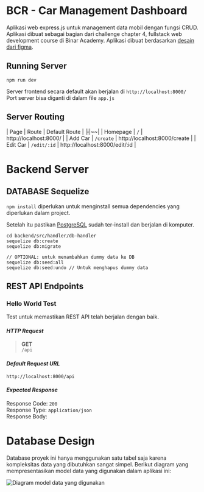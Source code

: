 # BCR - Car Management Dashboard

Aplikasi web express.js untuk management data mobil dengan fungsi CRUD. Aplikasi dibuat sebagai bagian dari challenge chapter 4, fullstack web development course di Binar Academy. Aplikasi dibuat berdasarkan [desain dari figma](https://www.figma.com/file/H6xTtBW9Kzlf09nYnitvbH/BCR---Car-Management-Dashboard?type=design&node-id=18344-7128&mode=design).


## Running Server

    npm run dev

Server frontend secara default akan berjalan di `http://localhost:8000/`  
Port server bisa diganti di dalam file `app.js`  

## Server Routing
| Page | Route | Default Route |
|~~|~~|~~|
| Homepage | `/` | http://localhost:8000/ |
| Add Car | `/create` | http://localhost:8000/create |
| Edit Car | `/edit/:id` | http://localhost:8000/edit/:id |
 
 

# Backend Server
## DATABASE Sequelize

    
`npm install` diperlukan untuk menginstall semua dependencies yang diperlukan dalam project.
    
Setelah itu pastikan [PostgreSQL](https://www.postgresql.org/download/) sudah ter-install dan berjalan di komputer. 

    cd backend/src/handler/db-handler
    sequelize db:create
    sequelize db:migrate
    
    // OPTIONAL: untuk menambahkan dummy data ke DB
    sequelize db:seed:all
    sequelize db:seed:undo // Untuk menghapus dummy data

## REST API Endpoints
### Hello World Test

Test untuk memastikan REST API telah berjalan dengan baik.

#### *HTTP Request*
> **GET**   
> `/api`

#### *Default Request URL*

    http://localhost:8000/api

#### *Expected Response*
Response Code: `200`  
Response Type: `application/json`  
Response Body:  

# Database Design

Database proyek ini hanya menggunakan satu tabel saja karena kompleksitas data yang dibutuhkan sangat simpel. Berikut diagram yang mempresentasikan model data yang digunakan dalam aplikasi ini:
  
![Diagram model data yang digunakan](./readme-files/db-diagram.png) 
